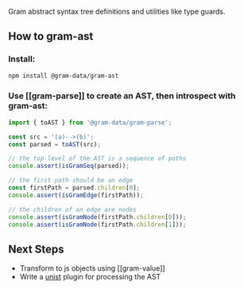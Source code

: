 Gram abstract syntax tree definitions and utilities like type guards. 

## How to gram-ast

### Install:

``` bash
npm install @gram-data/gram-ast
```

### Use [[gram-parse]] to create an AST, then introspect with gram-ast:

``` TypeScript
import { toAST } from '@gram-data/gram-parse'; 

const src = '(a)-->(b)';
const parsed = toAST(src);

// the top-level of the AST is a sequence of paths
console.assert(isGramSeq(parsed));

// the first path should be an edge
const firstPath = parsed.children[0];
console.assert(isGramEdge(firstPath));

// the children of an edge are nodes
console.assert(isGramNode(firstPath.children[0]));
console.assert(isGramNode(firstPath.children[1]));
```

## Next Steps

- Transform to js objects using [[gram-value]]
- Write a [unist](https://github.com/syntax-tree/unist) plugin for processing the AST


